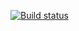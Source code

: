 [![Build status](https://ci.appveyor.com/api/projects/status/9w7fggxxix8wa5v2?svg=true)](https://ci.appveyor.com/project/LudmilaSh/api-ci)